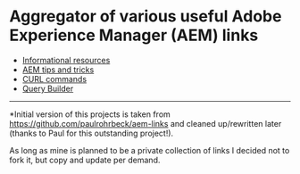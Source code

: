 Aggregator of various useful Adobe Experience Manager (AEM) links
=========

* [Informational resources](aem-links.md)
* [AEM tips and tricks](aem-cheatsheet.md)
* [CURL commands](curl-cheatsheet.md)
* [Query Builder](querybuilder-cheatsheet.md)

----------

*Initial version of this projects is taken from https://github.com/paulrohrbeck/aem-links and cleaned up/rewritten later (thanks to Paul for this outstanding project!). 

As long as mine is planned to be a private collection of links I decided not to fork it, but copy and update per demand.